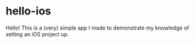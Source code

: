 # hello-ios

Hello! This is a (very) simple app I made to demonstrate my knowledge of setting an iOS project up.